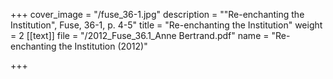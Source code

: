 +++
cover_image = "/fuse_36-1.jpg"
description = "\"Re-enchanting the Institution\", Fuse, 36-1, p. 4-5"
title = "Re-enchanting the Institution"
weight = 2
[[text]]
file = "/2012_Fuse_36.1_Anne Bertrand.pdf"
name = "Re-enchanting the Institution (2012)"

+++
